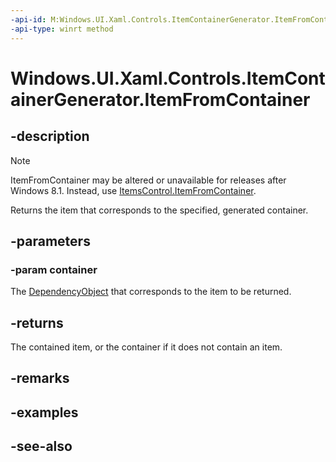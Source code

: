 ```yaml
---
-api-id: M:Windows.UI.Xaml.Controls.ItemContainerGenerator.ItemFromContainer(Windows.UI.Xaml.DependencyObject)
-api-type: winrt method
---
```


<!-- Method syntax
public object ItemFromContainer(Windows.UI.Xaml.DependencyObject container)
-->

# Windows.UI.Xaml.Controls.ItemContainerGenerator.ItemFromContainer

## -description
> [!NOTE]
> ItemFromContainer may be altered or unavailable for releases after Windows 8.1. Instead, use [ItemsControl.ItemFromContainer](itemscontrol_itemfromcontainer_185124917.md).

Returns the item that corresponds to the specified, generated container.



## -parameters
### -param container
The [DependencyObject](../windows.ui.xaml/dependencyobject.md) that corresponds to the item to be returned.

## -returns
The contained item, or the container if it does not contain an item.

## -remarks

## -examples

## -see-also
